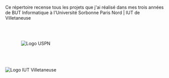Ce répertoire recense tous les projets que j'ai réalisé dans mes trois années de BUT Informatique
à l'Université Sorbonne Paris Nord | IUT de Villetaneuse
<br>
<div style="padding: 50px;">
<img  src="https://www.univ-paris13.fr/wp-content/uploads/LOGOTYPE-Officiel-Universite-Sorbonne-Paris-Nord.png" alt="Logo USPN">
</div>
<br>
<img src="https://iutv.univ-paris13.fr/wp-content/uploads/logotype-iutv-2023.png" alt="Logo IUT Villetaneuse">
